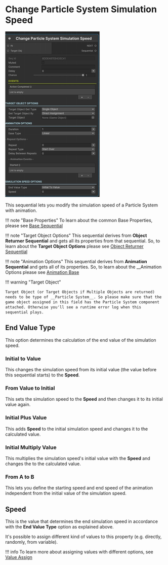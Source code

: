 # Change Particle System Simulation Speed

![Enable/Disable Particle System Module](../../img/sequential_changepssimulationspeed.jpg)

This sequential lets you modify the simulation speed of a Particle System with animation.


!!! note "Base Properties"
    To learn about the common Base Properties, please see [Base Sequential](../sequential_base.md)

!!! note "Target Object Options"
    This sequential derives from __Object Returner Sequential__ and gets all its properties from that sequential. So, to learn about the __Target Object Options__ please see [Object Returner Sequential](../sequentialobjectreturner/index.md)

!!! note "Animation Options"
    This sequential derives from __Animation Sequential__ and gets all of its properties. So, to learn about the __Animation Options please see [Animation Base](../animationsequentials/index.md)

!!! warning "Target Object"
 
    Target Object (or Target Objects if Multiple Objects are returned) needs to be type of __Particle System__. So please make sure that the game object assigned in this field has the Particle System component attached. Otherwise you'll see a runtime error log when this sequential plays. 



## End Value Type

This option determines the calculation of the end value of the simulation speed.

### Initial to Value

This changes the simulation speed from its initial value (the value before this sequential starts) to the __Speed__.


### From Value to Initial

This sets the simulation speed to the __Speed__ and then changes it to its initial value again.

### Initial Plus Value

This adds __Speed__ to the initial simulation speed and changes it to the calculated value.


### Initial Multiply Value

This multiplies the simulation speed's initial value with the  __Speed__ and changes the to the calculated value.

### From A to B

This lets you define the starting speed and end speed of the animation independent from the initial value of the simulation speed.



## Speed


This is the value that determines the end simulation speed in accordance with the __End Value Type__ option as explained above.

It's possible to assign different kind of values to this property (e.g. directly, randomly, from variable).


!!! info
    To learn more about assigning values with different options, see [Value Assign](../../valueassign.md)